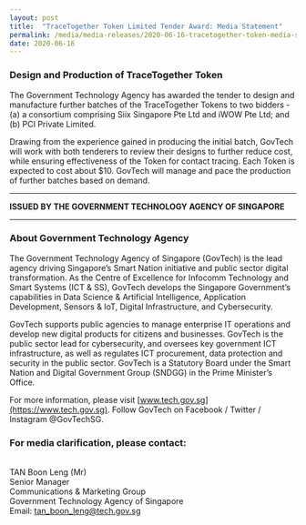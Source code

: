 ```yaml
---
layout: post
title:  "TraceTogether Token Limited Tender Award: Media Statement"
permalink: /media/media-releases/2020-06-16-tracetogether-token-media-statement-2
date: 2020-06-16
---
```


### **Design and Production of TraceTogether Token**

The Government Technology Agency has awarded the tender to design and manufacture further batches of the TraceTogether Tokens to two bidders - (a) a consortium comprising Siix Singapore Pte Ltd and iWOW Pte Ltd; and (b) PCI Private Limited. 

Drawing from the experience gained in producing the initial batch, GovTech will work with both tenderers to review their designs to further reduce cost, while ensuring effectiveness of the Token for contact tracing.  Each Token is expected to cost about $10. GovTech will manage and pace the production of further batches based on demand.

---

**ISSUED BY THE GOVERNMENT TECHNOLOGY AGENCY OF SINGAPORE**

---
### **About Government Technology Agency**
The Government Technology Agency of Singapore (GovTech) is the lead agency driving Singapore’s Smart Nation initiative and public sector digital transformation. As the Centre of Excellence for Infocomm Technology and Smart Systems (ICT & SS), GovTech develops the Singapore Government’s capabilities in Data Science & Artificial Intelligence, Application Development, Sensors & IoT, Digital Infrastructure, and Cybersecurity. 
 
GovTech supports public agencies to manage enterprise IT operations and develop new digital products for citizens and businesses. GovTech is the public sector lead for cybersecurity, and oversees key government ICT infrastructure, as well as regulates ICT procurement, data protection and security in the public sector. GovTech is a Statutory Board under the Smart Nation and Digital Government Group (SNDGG) in the Prime Minister’s Office. 

For more information, please visit [www.tech.gov.sg](https://www.tech.gov.sg). Follow GovTech on Facebook / Twitter / Instagram @GovTechSG.



### **For media clarification, please contact:**

<br>TAN Boon Leng (Mr)
<br>Senior Manager
<br>Communications & Marketing Group
<br>Government Technology Agency of Singapore
<br>Email: <tan_boon_leng@tech.gov.sg>
